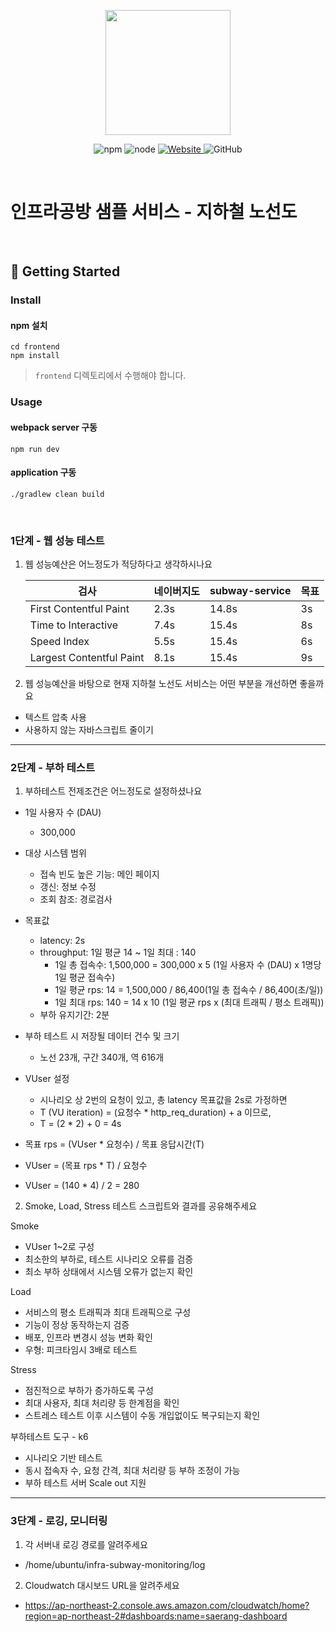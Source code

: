 <p align="center">
    <img width="200px;" src="https://raw.githubusercontent.com/woowacourse/atdd-subway-admin-frontend/master/images/main_logo.png"/>
</p>
<p align="center">
  <img alt="npm" src="https://img.shields.io/badge/npm-%3E%3D%205.5.0-blue">
  <img alt="node" src="https://img.shields.io/badge/node-%3E%3D%209.3.0-blue">
  <a href="https://edu.nextstep.camp/c/R89PYi5H" alt="nextstep atdd">
    <img alt="Website" src="https://img.shields.io/website?url=https%3A%2F%2Fedu.nextstep.camp%2Fc%2FR89PYi5H">
  </a>
  <img alt="GitHub" src="https://img.shields.io/github/license/next-step/atdd-subway-service">
</p>

<br>

# 인프라공방 샘플 서비스 - 지하철 노선도

<br>

## 🚀 Getting Started

### Install
#### npm 설치
```
cd frontend
npm install
```
> `frontend` 디렉토리에서 수행해야 합니다.

### Usage
#### webpack server 구동
```
npm run dev
```
#### application 구동
```
./gradlew clean build
```
<br>


### 1단계 - 웹 성능 테스트
1. 웹 성능예산은 어느정도가 적당하다고 생각하시나요  

   |검사|네이버지도|subway-service| 목표  |
   |----|---|-----|---|
   |First Contentful Paint|2.3s|14.8s| 3s  |
   |Time to Interactive|7.4s|15.4s| 8s  |
   |Speed Index|5.5s|15.4s|6s|
   |Largest Contentful Paint|8.1s|15.4s|9s|  

2. 웹 성능예산을 바탕으로 현재 지하철 노선도 서비스는 어떤 부분을 개선하면 좋을까요
- 텍스트 압축 사용  
- 사용하지 않는 자바스크립트 줄이기


---

### 2단계 - 부하 테스트 
1. 부하테스트 전제조건은 어느정도로 설정하셨나요
- 1일 사용자 수 (DAU)
  - 300,000
- 대상 시스템 범위
  - 접속 빈도 높은 기능: 메인 페이지
  - 갱신: 정보 수정
  - 조회 참조: 경로검사  
- 목표값  
  - latency: 2s
  - throughput: 1일 평균 14  ~ 1일 최대 : 140
    - 1일 총 접속수: 1,500,000 = 300,000 x 5  (1일 사용자 수 (DAU) x 1명당 1일 평균 접속수)
    - 1일 평균 rps: 14 = 1,500,000 / 86,400(1일 총 접속수 / 86,400(초/일))
    - 1일 최대 rps: 140 = 14 x 10 (1일 평균 rps x (최대 트래픽 / 평소 트래픽))
  - 부하 유지기간: 2분
- 부하 테스트 시 저장될 데이터 건수 및 크기
  - 노선 23개, 구간 340개, 역 616개

- VUser 설정
  - 시나리오 상 2번의 요청이 있고, 총 latency 목표값을 2s로 가정하면
  - T (VU iteration) = (요청수 * http_req_duration) + a 이므로,
  - T = (2 * 2) + 0 = 4s
- 목표 rps = (VUser * 요청수) / 목표 응답시간(T)
- VUser = (목표 rps * T) / 요청수
- VUser = (140 * 4) / 2 = 280

2. Smoke, Load, Stress 테스트 스크립트와 결과를 공유해주세요  

Smoke  
- VUser 1~2로 구성  
- 최소한의 부하로, 테스트 시나리오 오류를 검증  
- 최소 부하 상태에서 시스템 오류가 없는지 확인  

Load
- 서비스의 평소 트래픽과 최대 트래픽으로 구성
- 기능이 정상 동작하는지 검증
- 배포, 인프라 변경시 성능 변화 확인
- 우형: 피크타임시 3배로 테스트  

Stress
- 점진적으로 부하가 증가하도록 구성
- 최대 사용자, 최대 처리량 등 한계점을 확인
- 스트레스 테스트 이후 시스템이 수동 개입없이도 복구되는지 확인

부하테스트 도구 - k6
- 시나리오 기반 테스트
- 동시 접속자 수, 요청 간격, 최대 처리량 등 부하 조정이 가능
- 부하 테스트 서버 Scale out 지원  


---

### 3단계 - 로깅, 모니터링
1. 각 서버내 로깅 경로를 알려주세요
- /home/ubuntu/infra-subway-monitoring/log

2. Cloudwatch 대시보드 URL을 알려주세요
- https://ap-northeast-2.console.aws.amazon.com/cloudwatch/home?region=ap-northeast-2#dashboards:name=saerang-dashboard